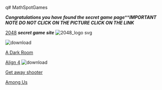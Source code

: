q# MathSpotGames

***Congratulations you have found the secret game page********IMPORTANT NOTE DO NOT CLICK ON THE PICTURE CLICK ON THE LINK***

[2048](https://abc6782.github.io/games/2048/index.html) ***secret game site***
![2048_logo svg](https://github.com/Cosmosinagalaxy/MathSpotGames/assets/144862171/44ee7b4d-522a-418c-b3a6-3f3f6a316707)  

![download](https://github.com/Cosmosinagalaxy/MathSpotGames/assets/144862171/16898598-6d93-4c4f-be3d-6282f060496d)

[A Dark Room](https://abc6782.github.io/games/adarkroom/index.html) 



 [Align 4](https://abc6782.github.io/games/align-4/index.html)
![download](https://github.com/Cosmosinagalaxy/MathSpotGames/assets/144862171/43d01017-9ea9-4a30-8997-e78d7ef7efaf)

[Get away shooter](https://abc6782.github.io/games/getaway-shootout/index.html)

[Among Us](https://abc6782.github.io/games/among-us/index.html)
